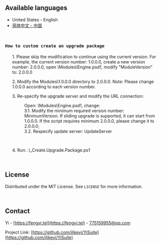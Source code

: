 Available languages
-
 * United States - English
 * [简体中文 - 中国](https://github.com/ilikeyi/YiSuite/blob/main/_Learn/Custom.upgrade.package/Readme.zh-CN.md)

<br>

<h4><pre>How to custom create an upgrade package</pre></h4>

<ul>1. Please skip the modification to continue using the current version. For example, the current version number: 1.0.0.0, create a new version number: 2.0.0.0, open \Modules\Engine.psd1, modify "ModuleVersion" to: 2.0.0.0</ul>
<ul>2. Modify the Modules\1.0.0.0 directory to 2.0.0.0. Note: Please change 1.0.0.0 according to each version number.</ul>
<ul>3. Re-specify the upgrade server and modify the URL connection:
   <dl>
      <dd>Open: \Modules\Engine.psd1, change:</dd>
      <dd>3.1.  Modify the minimum required version number: MinimumVersion. If sliding upgrade is supported, it can start from 1.0.0.0. If the script requires minimum 2.0.0.0, please change it to 2.0.0.0;</dd>
      <dd>3.2.  Respecify update server: UpdateServer</dd>
   </dl>
</ul>

<br>
<ul>4. Run: .\_Create.Upgrade.Package.ps1</ul>

<br>

## License

Distributed under the MIT License. See `LICENSE` for more information.

<br>

## Contact

Yi - [https://fengyi.tel](https://fengyi.tel) - 775159955@qq.com

Project Link: [https://github.com/ilikeyi/YiSuite](https://github.com/ilikeyi/YiSuite)
